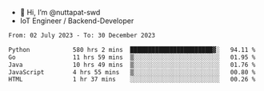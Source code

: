 - 👋 Hi, I’m @nuttapat-swd
- IoT Engineer / Backend-Developer

<!--START_SECTION:waka-->

```txt
From: 02 July 2023 - To: 30 December 2023

Python            580 hrs 2 mins  ███████████████████████▓░   94.11 %
Go                11 hrs 59 mins  ▒░░░░░░░░░░░░░░░░░░░░░░░░   01.95 %
Java              10 hrs 49 mins  ▒░░░░░░░░░░░░░░░░░░░░░░░░   01.76 %
JavaScript        4 hrs 55 mins   ▒░░░░░░░░░░░░░░░░░░░░░░░░   00.80 %
HTML              1 hr 37 mins    ░░░░░░░░░░░░░░░░░░░░░░░░░   00.26 %
```

<!--END_SECTION:waka-->
